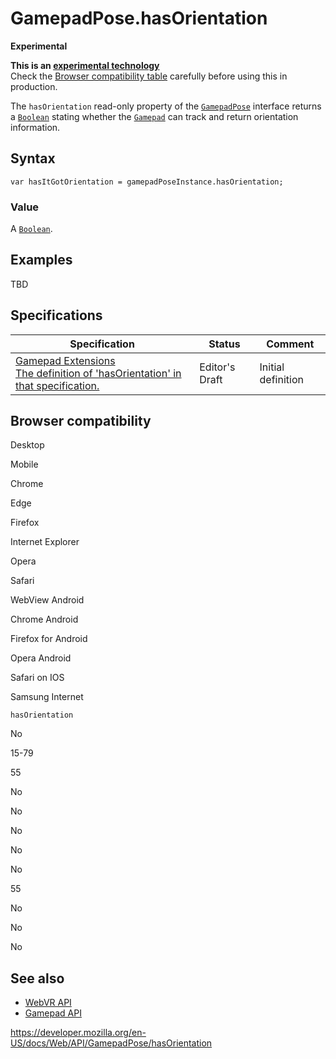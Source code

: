 GamepadPose.hasOrientation
==========================

**Experimental**

**This is an [experimental technology](https://developer.mozilla.org/en-US/docs/MDN/Guidelines/Conventions_definitions#experimental)**  
Check the [Browser compatibility table](#browser_compatibility) carefully before using this in production.

The `hasOrientation` read-only property of the [`GamepadPose`](../gamepadpose) interface returns a [`Boolean`](https://developer.mozilla.org/en-US/docs/Web/JavaScript/Reference/Global_Objects/Boolean) stating whether the [`Gamepad`](../gamepad) can track and return orientation information.

Syntax
------

    var hasItGotOrientation = gamepadPoseInstance.hasOrientation;

### Value

A [`Boolean`](https://developer.mozilla.org/en-US/docs/Web/JavaScript/Reference/Global_Objects/Boolean).

Examples
--------

TBD

Specifications
--------------

<table><thead><tr class="header"><th>Specification</th><th>Status</th><th>Comment</th></tr></thead><tbody><tr class="odd"><td><a href="https://w3c.github.io/gamepad/extensions.html#dom-gamepadpose-hasorientation">Gamepad Extensions<br />
<span class="small">The definition of 'hasOrientation' in that specification.</span></a></td><td><span class="spec-ed">Editor's Draft</span></td><td>Initial definition</td></tr></tbody></table>

Browser compatibility
---------------------

Desktop

Mobile

Chrome

Edge

Firefox

Internet Explorer

Opera

Safari

WebView Android

Chrome Android

Firefox for Android

Opera Android

Safari on IOS

Samsung Internet

`hasOrientation`

No

15-79

55

No

No

No

No

No

55

No

No

No

See also
--------

-   [WebVR API](../webvr_api)
-   [Gamepad API](../gamepad_api)

<a href="https://developer.mozilla.org/en-US/docs/Web/API/GamepadPose/hasOrientation" class="_attribution-link">https://developer.mozilla.org/en-US/docs/Web/API/GamepadPose/hasOrientation</a>
